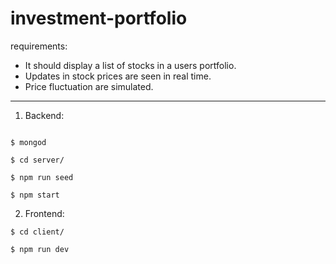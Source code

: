 # investment-portfolio

requirements: 
- It should display a list of stocks in a users portfolio.
- Updates in stock prices are seen in real time.
- Price fluctuation are simulated. 

---
1. Backend:
```shell

$ mongod

$ cd server/

$ npm run seed

$ npm start
```
2. Frontend:

```shell
$ cd client/

$ npm run dev
```